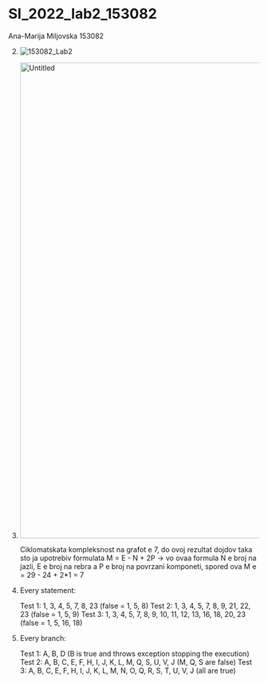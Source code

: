 # SI_2022_lab2_153082

Ana-Marija Miljovska 153082

2. ![153082_Lab2](https://user-images.githubusercontent.com/100883108/171840253-e1e5cdec-d3a5-424e-907b-2ed33850e902.png)


3.
   <img width="955" alt="Untitled" src="https://user-images.githubusercontent.com/100883108/171842508-41721462-d84c-47a7-994f-e6e40c157f20.png">

   Ciklomatskata kompleksnost na grafot e 7, do ovoj rezultat dojdov taka sto ja upotrebiv formulata M = E - N + 2P -> vo ovaa formula N e broj na jazli, E e broj na        rebra a P e broj na povrzani komponeti, spored ova M e = 29 - 24 + 2*1 = 7
   
4. Every statement:

   Test 1: 1, 3, 4, 5, 7, 8, 23 (false = 1, 5, 8)
   Test 2: 1, 3, 4, 5, 7, 8, 9, 21, 22, 23 (false = 1, 5, 9)
   Test 3: 1, 3, 4, 5, 7, 8, 9, 10, 11, 12, 13, 16, 18, 20, 23 (false = 1, 5, 16, 18)
  
5. Every branch:
   
   Test 1: A, B, D (B is true and throws exception stopping the execution)
   Test 2: A, B, C, E, F, H, I, J, K, L, M, Q, S, U, V, J (M, Q, S are false)
   Test 3: A, B, C, E, F, H, I, J, K, L, M, N, O, Q, R, S, T, U, V, J (all are true)
